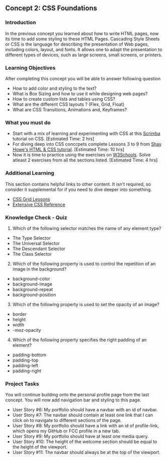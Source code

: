 ## Concept 2: CSS Foundations

### Introduction
In the previous concept you learned about how to write HTML pages, now its time to add some styling to these HTML Pages. Cascading Style Sheets or CSS is the language for describing the presentation of Web pages, including colors, layout, and fonts. It allows one to adapt the presentation to different types of devices, such as large screens, small screens, or printers.

### Learning Objectives
After completing this concept you will be able to answer following question
- How to add color and styling to the text?
- What is Box Sizing and how to use it while designing web pages?
- How to create custom lists and tables using CSS?
- What are the different CSS layouts ? (Flex, Grid, Float)
- What are CSS Transitions, Animations and, Keyframes?


### What you must do

- Start with a mix of learning and experimenting with CSS at this [Scrimba](https://scrimba.com/g/gintrotocss) tutorial on CSS. [Estimated Time: 2 hrs]
- For diving deep into CSS conccpets complete Lessons 3 to 9 from [Shay Howe's HTML & CSS tutorial](https://learn.shayhowe.com/html-css/building-your-first-web-page/). [Estimated Time: 10 hrs]
- Now it is time to practice using the exercises on [W3Schools](https://www.w3schools.com/css/exercise.asp). Solve atleast 2 exercises from all the sections listed. [Estimated Time: 4 hrs]


### Additional Learning
This section contains helpful links to other content. It isn't required, so consider it supplemental for if you need to dive deeper into something.

- [CSS Grid Lessons](https://hackdesign.org/lessons/32)
- [Extensive CSS Reference](https://tympanus.net/codrops/css_reference/)


### Knowledge Check - Quiz
1. Which of the following selector matches the name of any element type?
- The Type Selector
- The Universal Selector
- The Descendant Selector
- The Class Selector

2. Which of the following property is used to control the repetition of an image in the background?

- background-color
- background-image
- background-repeat
- background-position

3. Which of the following property is used to set the opacity of an image?

- border
- height
- width
- -moz-opacity

4. Which of the following property specifies the right padding of an element?

- padding-bottom
- padding-top
- padding-left
- padding-right

### Project Tasks
You will continue building onto the personal profile page from the last concept. You will now add navigation bar and styling to this page.

- User Story #6: My portfolio should have a navbar with an id of navbar.
- User Story #7: The navbar should contain at least one link that I can click on to navigate to different sections of the page.
- User Story #8: My portfolio should have a link with an id of profile-link, which opens my GitHub or FCC profile in a new tab.
- User Story #9: My portfolio should have at least one media query.
- User Story #10: The height of the welcome section should be equal to the height of the viewport.
- User Story #11: The navbar should always be at the top of the viewport.